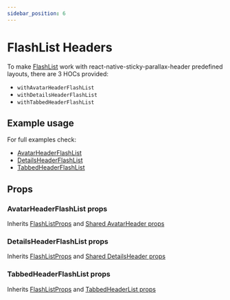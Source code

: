 ```yaml
---
sidebar_position: 6
---
```


# FlashList Headers

To make [FlashList](https://shopify.github.io/flash-list/docs/) work with react-native-sticky-parallax-header predefined layouts, there are 3 HOCs provided:

- `withAvatarHeaderFlashList`
- `withDetailsHeaderFlashList`
- `withTabbedHeaderFlashList`

## Example usage

For full examples check:

- [AvatarHeaderFlashList](https://github.com/netguru/sticky-parallax-header/blob/master/example/src/screens/additionalExamples/AvatarHeaderFlashListExample.tsx)
- [DetailsHeaderFlashList](https://github.com/netguru/sticky-parallax-header/blob/master/example/src/screens/additionalExamples/DetailsHeaderFlashListExample.tsx)
- [TabbedHeaderFlashList](https://github.com/netguru/sticky-parallax-header/blob/master/example/src/screens/additionalExamples/TabbedHeaderFlashListExample.tsx)

## Props

### AvatarHeaderFlashList props

Inherits [FlashListProps](https://shopify.github.io/flash-list/docs/usage) and [Shared AvatarHeader props](./avatar-header.md#shared-avatarheader-props)

### DetailsHeaderFlashList props

Inherits [FlashListProps](https://shopify.github.io/flash-list/docs/usage) and [Shared DetailsHeader props](./details-header.md#shared-detailsheader-props)

### TabbedHeaderFlashList props

Inherits [FlashListProps](https://shopify.github.io/flash-list/docs/usage) and [TabbedHeaderList props](./tabbed-header-list.md#props)

